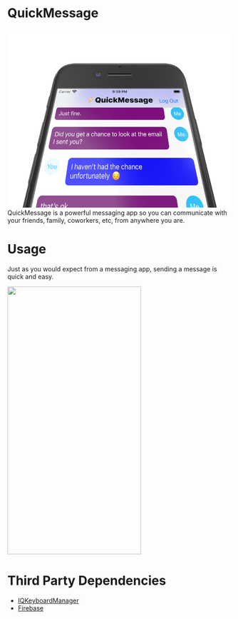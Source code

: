 # QuickMessage
<img width="1000" height="400" src="ChatMessageScreenshot.png">
QuickMessage is a powerful messaging app so you can communicate with your friends, family, coworkers, etc, from anywhere you are.

# Usage
Just as you would expect from a messaging app, sending a message is quick and easy. 

<img width="300" height = "600" src="ReadMeAssets/Chat.gif">

# Third Party Dependencies
* [IQKeyboardManager](https://github.com/hackiftekhar/IQKeyboardManager)
* [Firebase](https://firebase.google.com)
